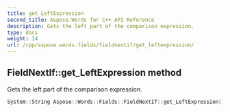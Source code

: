 ```yaml
---
title: get_LeftExpression
second_title: Aspose.Words for C++ API Reference
description: Gets the left part of the comparison expression.
type: docs
weight: 14
url: /cpp/aspose.words.fields/fieldnextif/get_leftexpression/
---
```

## FieldNextIf::get_LeftExpression method


Gets the left part of the comparison expression.

```cpp
System::String Aspose::Words::Fields::FieldNextIf::get_LeftExpression()
```

